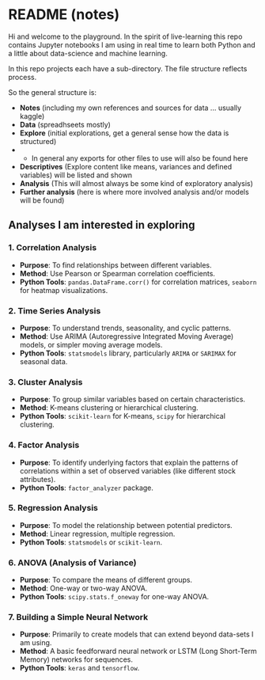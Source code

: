 # README (notes)

Hi and welcome to the playground. In the spirit of live-learning this repo contains Jupyter notebooks I am using in real time to learn both Python and a little about data-science and machine learning. 

In this repo projects each have a sub-directory. The file structure reflects process. 

So the general structure is:

- **Notes** (including my own references and sources for data ... usually kaggle)
- **Data** (spreadhseets mostly)
- **Explore** (initial explorations, get a general sense how the data is structured)
- -  In general any exports for other files to use will also be found here
- **Descriptives** (Explore content like means, variances and defined variables) will be listed and shown
- **Analysis** (This will almost always be some kind of exploratory analysis)
- **Further analysis** (here is where more involved analysis and/or models will be found)

## Analyses I am interested in exploring

### 1. Correlation Analysis

- **Purpose**: To find relationships between different variables.
- **Method**: Use Pearson or Spearman correlation coefficients.
- **Python Tools**: `pandas.DataFrame.corr()` for correlation matrices, `seaborn` for heatmap visualizations.

### 2. Time Series Analysis

- **Purpose**: To understand trends, seasonality, and cyclic patterns.
- **Method**: Use ARIMA (Autoregressive Integrated Moving Average) models, or simpler moving average models.
- **Python Tools**: `statsmodels` library, particularly `ARIMA` or `SARIMAX` for seasonal data.

### 3. Cluster Analysis

- **Purpose**: To group similar variables based on certain characteristics.
- **Method**: K-means clustering or hierarchical clustering.
- **Python Tools**: `scikit-learn` for K-means, `scipy` for hierarchical clustering.

### 4. Factor Analysis

- **Purpose**: To identify underlying factors that explain the patterns of correlations within a set of observed variables (like different stock attributes).
- **Python Tools**: `factor_analyzer` package.

### 5. Regression Analysis

- **Purpose**: To model the relationship between potential predictors.
- **Method**: Linear regression, multiple regression.
- **Python Tools**: `statsmodels` or `scikit-learn`.

### 6. ANOVA (Analysis of Variance)

- **Purpose**: To compare the means of different groups.
- **Method**: One-way or two-way ANOVA.
- **Python Tools**: `scipy.stats.f_oneway` for one-way ANOVA.

### 7. Building a Simple Neural Network

- **Purpose**: Primarily to create models that can extend beyond data-sets I am using.
- **Method**: A basic feedforward neural network or LSTM (Long Short-Term Memory) networks for sequences.
- **Python Tools**: `keras` and `tensorflow`.

